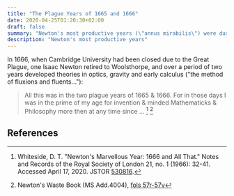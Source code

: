```yaml
---
title: "The Plague Years of 1665 and 1666"
date: 2020-04-25T01:20:30+02:00
draft: false
summary: "Newton's most productive years (\"annus mirabilis\") were during the Great Plague"
description: "Newton's most productive years"
---
```


In 1666, when Cambridge University had been closed due to the Great
Plague, one Isaac Newton retired to Woolsthorpe, and over a period of
two years developed theories in optics, gravity and early calculus ("the
method of fluxions and fluents..."):

> All this was in the two plague years of 1665 & 1666. For in those days
> I was in the prime of my age for invention & minded Mathematicks &
> Philosophy more then at any time since ... [^Whiteside] [^2]

## References

[^Whiteside]: Whiteside, D. T. "Newton's Marvellous Year: 1666 and All That."
Notes and Records of the Royal Society of London 21, no. 1 (1966):
32-41. Accessed April 17, 2020. JSTOR [530816](https://www.jstor.org/stable/530816).

[^2]: Newton's Waste Book (MS Add.4004), [fols 57r-57v](https://cudl.lib.cam.ac.uk/view/MS-ADD-04004/1)
